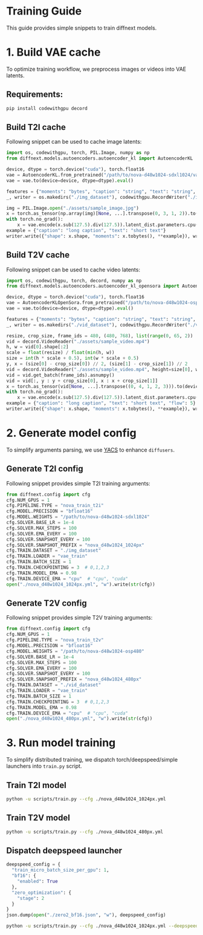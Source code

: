 # Training Guide
This guide provides simple snippets to train diffnext models.

# 1. Build VAE cache
To optimize training workflow, we preprocess images or videos into VAE latents.

## Requirements:
```bash
pip install codewithgpu decord
```

## Build T2I cache
Following snippet can be used to cache image latents:

```python
import os, codewithgpu, torch, PIL.Image, numpy as np
from diffnext.models.autoencoders.autoencoder_kl import AutoencoderKL

device, dtype = torch.device("cuda"), torch.float16
vae = AutoencoderKL.from_pretrained("/path/to/nova-d48w1024-sdxl1024/vae")
vae = vae.to(device=device, dtype=dtype).eval()

features = {"moments": "bytes", "caption": "string", "text": "string", "shape": ["int64"]}
_, writer = os.makedirs("./img_dataset"), codewithgpu.RecordWriter("./img_dataset", features)

img = PIL.Image.open("./assets/sample_image.jpg")
x = torch.as_tensor(np.array(img)[None, ...].transpose(0, 3, 1, 2)).to(device).to(dtype)
with torch.no_grad():
    x = vae.encode(x.sub(127.5).div(127.5)).latent_dist.parameters.cpu().numpy()[0]
example = {"caption": "long caption", "text": "short text"}
writer.write({"shape": x.shape, "moments": x.tobytes(), **example}), writer.close()
```

## Build T2V cache
Following snippet can be used to cache video latents:

```python
import os, codewithgpu, torch, decord, numpy as np
from diffnext.models.autoencoders.autoencoder_kl_opensora import AutoencoderKLOpenSora

device, dtype = torch.device("cuda"), torch.float16
vae = AutoencoderKLOpenSora.from_pretrained("/path/to/nova-d48w1024-osp480/vae")
vae = vae.to(device=device, dtype=dtype).eval()

features = {"moments": "bytes", "caption": "string", "text": "string", "shape": ["int64"], "flow": "float64"}
_, writer = os.makedirs("./vid_dataset"), codewithgpu.RecordWriter("./vid_dataset", features)

resize, crop_size, frame_ids = 480, (480, 768), list(range(0, 65, 2))
vid = decord.VideoReader("./assets/sample_video.mp4")
h, w = vid[0].shape[:2]
scale = float(resize) / float(min(h, w))
size = int(h * scale + 0.5), int(w * scale + 0.5)
y, x = (size[0] - crop_size[0]) // 2, (size[1] - crop_size[1]) // 2
vid = decord.VideoReader("./assets/sample_video.mp4", height=size[0], width=size[1])
vid = vid.get_batch(frame_ids).asnumpy()
vid = vid[:, y : y + crop_size[0], x : x + crop_size[1]]
x = torch.as_tensor(vid[None, ...].transpose((0, 4, 1, 2, 3))).to(device).to(dtype)
with torch.no_grad():
    x = vae.encode(x.sub(127.5).div(127.5)).latent_dist.parameters.cpu().numpy()[0]
example = {"caption": "long caption", "text": "short text", "flow": 5}
writer.write({"shape": x.shape, "moments": x.tobytes(), **example}), writer.close()
```

# 2. Generate model config
To simplify arguments parsing, we use [YACS](https://github.com/rbgirshick/yacs) to enhance ``diffusers``.

## Generate T2I config
Following snippet provides simple T2I training arguments:

```python
from diffnext.config import cfg
cfg.NUM_GPUS = 1
cfg.PIPELINE.TYPE = "nova_train_t2i"
cfg.MODEL.PRECISION = "bfloat16"
cfg.MODEL.WEIGHTS = "/path/to/nova-d48w1024-sdxl1024"
cfg.SOLVER.BASE_LR = 1e-4
cfg.SOLVER.MAX_STEPS = 100
cfg.SOLVER.EMA_EVERY = 100
cfg.SOLVER.SNAPSHOT_EVERY = 100
cfg.SOLVER.SNAPSHOT_PREFIX = "nova_d48w1024_1024px"
cfg.TRAIN.DATASET = "./img_dataset"
cfg.TRAIN.LOADER = "vae_train"
cfg.TRAIN.BATCH_SIZE = 1
cfg.TRAIN.CHECKPOINTING = 3  # 0,1,2,3
cfg.TRAIN.MODEL_EMA = 0.98
cfg.TRAIN.DEVICE_EMA = "cpu"  # "cpu", "cuda"
open("./nova_d48w1024_1024px.yml", "w").write(str(cfg))
```

## Generate T2V config
Following snippet provides simple T2V training arguments:

```python
from diffnext.config import cfg
cfg.NUM_GPUS = 1
cfg.PIPELINE.TYPE = "nova_train_t2v"
cfg.MODEL.PRECISION = "bfloat16"
cfg.MODEL.WEIGHTS = "/path/to/nova-d48w1024-osp480"
cfg.SOLVER.BASE_LR = 1e-4
cfg.SOLVER.MAX_STEPS = 100
cfg.SOLVER.EMA_EVERY = 100
cfg.SOLVER.SNAPSHOT_EVERY = 100
cfg.SOLVER.SNAPSHOT_PREFIX = "nova_d48w1024_480px"
cfg.TRAIN.DATASET = "./vid_dataset"
cfg.TRAIN.LOADER = "vae_train"
cfg.TRAIN.BATCH_SIZE = 1
cfg.TRAIN.CHECKPOINTING = 3  # 0,1,2,3
cfg.TRAIN.MODEL_EMA = 0.98
cfg.TRAIN.DEVICE_EMA = "cpu"  # "cpu", "cuda"
open("./nova_d48w1024_480px.yml", "w").write(str(cfg))
```

# 3. Run model training
To simplify distributed training, we dispatch torch/deepspeed/simple launchers into ``train.py`` script.

## Train T2I model
```bash
python -u scripts/train.py --cfg ./nova_d48w1024_1024px.yml
```

## Train T2V model
```bash
python -u scripts/train.py --cfg ./nova_d48w1024_480px.yml
```

## Dispatch deepspeed launcher
```python
deepspeed_config = {
  "train_micro_batch_size_per_gpu": 1,
  "bf16": {
    "enabled": True
  },
  "zero_optimization": {
    "stage": 2
  }
}
json.dump(open("./zero2_bf16.json", "w"), deepspeed_config)
```

```bash
python -u scripts/train.py --cfg ./nova_d48w1024_1024px.yml --deepspeed ./zero2_bf16.json
```


